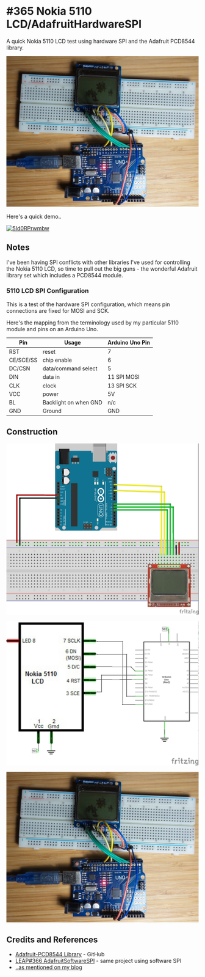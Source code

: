 # #365 Nokia 5110 LCD/AdafruitHardwareSPI

A quick Nokia 5110 LCD test using hardware SPI and the Adafruit PCD8544 library.

![Build](./assets/AdafruitHardwareSPI_build.jpg?raw=true)

Here's a quick demo..

[![5Id0RPrwmbw](https://img.youtube.com/vi/5Id0RPrwmbw/0.jpg)](https://www.youtube.com/watch?v=5Id0RPrwmbw)

## Notes

I've been having SPI conflicts with other libraries I've used for controlling the Nokia 5110 LCD,
so time to pull out the big guns - the wonderful Adafruit library set which includes a PCD8544 module.

### 5110 LCD SPI Configuration

This is a test of the hardware SPI configuration, which means pin connections are fixed for MOSI and SCK.

Here's the mapping from the terminology used by my particular 5110 module and pins on an Arduino Uno.

| Pin       | Usage                 | Arduino Uno Pin |
|-----------|-----------------------|-----------------|
| RST       | reset                 | 7               |
| CE/SCE/SS | chip enable           | 6               |
| DC/CSN    | data/command select   | 5               |
| DIN       | data in               | 11 SPI MOSI     |
| CLK       | clock                 | 13 SPI SCK      |
| VCC       | power                 | 5V              |
| BL        | Backlight on when GND | n/c             |
| GND       | Ground                | GND             |

## Construction

![Breadboard](./assets/AdafruitHardwareSPI_bb.jpg?raw=true)

![Schematic](./assets/AdafruitHardwareSPI_schematic.jpg?raw=true)

![Build](./assets/AdafruitHardwareSPI_build.jpg?raw=true)

## Credits and References

* [Adafruit-PCD8544 Library](https://github.com/adafruit/Adafruit-PCD8544-Nokia-5110-LCD-library) - GitHub
* [LEAP#366 AdafruitSoftwareSPI](../AdafruitSoftwareSPI) - same project using software SPI
* [..as mentioned on my blog](https://blog.tardate.com/2017/12/leap365366-driving-nokia-5110-lcd-with-adafruit-library.html)
